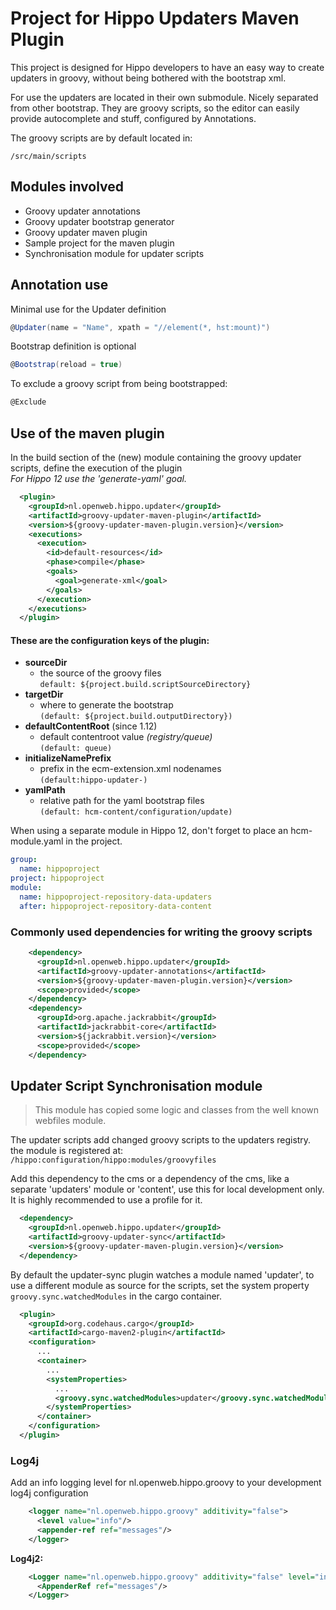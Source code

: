 # Project for Hippo Updaters Maven Plugin
This project is designed for Hippo developers to have an easy way to create updaters in groovy, without being bothered with the bootstrap xml.

For use the updaters are located in their own submodule. Nicely separated from other bootstrap.
They are groovy scripts, so the editor can easily provide autocomplete and stuff, configured by Annotations.

The groovy scripts are by default located in:
```
/src/main/scripts
```
## Modules involved
* Groovy updater annotations
* Groovy updater bootstrap generator
* Groovy updater maven plugin
* Sample project for the maven plugin
* Synchronisation module for updater scripts

## Annotation use
Minimal use for the Updater definition
```groovy
@Updater(name = "Name", xpath = "//element(*, hst:mount)")
```
Bootstrap definition is optional 
```groovy
@Bootstrap(reload = true)
```
To exclude a groovy script from being bootstrapped:
```groovy
@Exclude 
```
## Use of the maven plugin
In the build section of the (new) module containing the groovy updater scripts, define the execution of the plugin  
*For Hippo 12 use the *'generate-yaml'* goal.*
```xml
  <plugin>
    <groupId>nl.openweb.hippo.updater</groupId>
    <artifactId>groovy-updater-maven-plugin</artifactId>
    <version>${groovy-updater-maven-plugin.version}</version>
    <executions>
      <execution>
        <id>default-resources</id>
        <phase>compile</phase>
        <goals>
          <goal>generate-xml</goal>
        </goals>
      </execution>
    </executions>
  </plugin>
```

#### These are the configuration keys of the plugin:
* **sourceDir** 
  *  the source of the groovy files  
    ```default: ${project.build.scriptSourceDirectory}```
* **targetDir** 
  *  where to generate the bootstrap  
     ```(default: ${project.build.outputDirectory})```
* **defaultContentRoot** (since 1.12)
  *  default contentroot value _(registry/queue)_   
     ```(default: queue)```
* **initializeNamePrefix** 
  *  prefix in the ecm-extension.xml nodenames   
     ```(default:hippo-updater-) ``` 
* **yamlPath** 
  *  relative path for the yaml bootstrap files  
     ```(default: hcm-content/configuration/update)```


When using a separate module in Hippo 12, don't forget to place an hcm-module.yaml in the project.
```yaml
group:
  name: hippoproject
project: hippoproject
module: 
  name: hippoproject-repository-data-updaters
  after: hippoproject-repository-data-content
```
### Commonly used dependencies for writing the groovy scripts
```xml
    <dependency>
      <groupId>nl.openweb.hippo.updater</groupId>
      <artifactId>groovy-updater-annotations</artifactId>
      <version>${groovy-updater-maven-plugin.version}</version>
      <scope>provided</scope>
    </dependency>
    <dependency>
      <groupId>org.apache.jackrabbit</groupId>
      <artifactId>jackrabbit-core</artifactId>
      <version>${jackrabbit.version}</version>
      <scope>provided</scope>
    </dependency>
```
## Updater Script Synchronisation module
> This module has copied some logic and classes from the well known webfiles module.
 
The updater scripts add changed groovy scripts to the updaters registry.
the module is registered at:
  `/hippo:configuration/hippo:modules/groovyfiles`

Add this dependency to the cms or a dependency of the cms, like a separate 'updaters' module or 'content', use this for local development only.  
It is highly recommended to use a profile for it.
```xml
  <dependency>
    <groupId>nl.openweb.hippo.updater</groupId>
    <artifactId>groovy-updater-sync</artifactId>
    <version>${groovy-updater-maven-plugin.version}</version>
  </dependency>
```
By default the updater-sync plugin watches a module named 'updater', to use a different module as source for the scripts, 
set the system property `groovy.sync.watchedModules` in the cargo container.
```xml
  <plugin>
    <groupId>org.codehaus.cargo</groupId>
    <artifactId>cargo-maven2-plugin</artifactId>
    <configuration>
      ...
      <container>
        ...
        <systemProperties>
          ...
          <groovy.sync.watchedModules>updater</groovy.sync.watchedModules>
        </systemProperties>
      </container>
    </configuration>
  </plugin>
```
### Log4j
Add an info logging level for nl.openweb.hippo.groovy to your development log4j configuration
```xml
    <logger name="nl.openweb.hippo.groovy" additivity="false">
      <level value="info"/>
      <appender-ref ref="messages"/>
    </logger>
```
**Log4j2:**
```xml
    <Logger name="nl.openweb.hippo.groovy" additivity="false" level="info">
      <AppenderRef ref="messages"/>
    </Logger>
```
